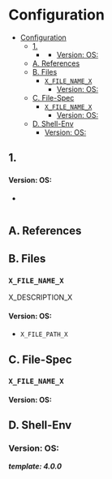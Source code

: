 # Configuration

- [Configuration](#configuration)
  - [1.](#1)
    - [](#)
      - [Version: OS:](#version-os)
  - [A. References](#a-references)
  - [B. Files](#b-files)
    - [`X_FILE_NAME_X`](#x_file_name_x)
      - [Version: OS:](#version-os-1)
  - [C. File-Spec](#c-file-spec)
    - [`X_FILE_NAME_X`](#x_file_name_x-1)
      - [Version: OS:](#version-os-2)
  - [D. Shell-Env](#d-shell-env)
    - [Version: OS:](#version-os-3)

## 1.

###

#### Version: OS:


-

```shell
```

## A. References

## B. Files

### `X_FILE_NAME_X`

X_DESCRIPTION_X

#### Version: OS:

- `X_FILE_PATH_X`

## C. File-Spec

### `X_FILE_NAME_X`

#### Version: OS:

## D. Shell-Env

### Version: OS:

**_template: 4.0.0_**
